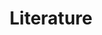 ---
title: Literature
layout: literature
description: Explore the literature enabled by data published by the North America Region.
permalink: /literature/search
lang-ref: literature
lang: en
---